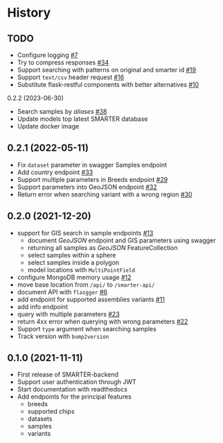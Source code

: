 
History
=======

TODO
----

* Configure logging [#7](https://github.com/cnr-ibba/SMARTER-backend/issues/7)
* Try to compress responses [#34](https://github.com/cnr-ibba/SMARTER-backend/issues/34)
* Support searching with patterns on original and smarter id [#19](https://github.com/cnr-ibba/SMARTER-backend/issues/19)
* Support `text/csv` header request [#16](https://github.com/cnr-ibba/SMARTER-backend/issues/16)
* Substitute flask-restful components with better alternatives [#10](https://github.com/cnr-ibba/SMARTER-backend/issues/10)

0.2.2 (2023-06-30)

* Search samples by *aliases* [#38](https://github.com/cnr-ibba/SMARTER-backend/issues/38)
* Update models top latest SMARTER database
* Update docker image

0.2.1 (2022-05-11)
------------------

* Fix `dataset` parameter in swagger Samples endpoint
* Add country endpoint [#33](https://github.com/cnr-ibba/SMARTER-backend/issues/33)
* Support multiple parameters in Breeds endpoint [#29](https://github.com/cnr-ibba/SMARTER-backend/issues/29)
* Support parameters into GeoJSON endpoint [#32](https://github.com/cnr-ibba/SMARTER-backend/issues/32)
* Return error when searching variant with a wrong region [#30](https://github.com/cnr-ibba/SMARTER-backend/issues/30)

0.2.0 (2021-12-20)
------------------

* support for GIS search in sample endpoints [#13](https://github.com/cnr-ibba/SMARTER-backend/issues/13)
  * document *GeoJSON* endpoint and GIS parameters using swagger
  * returning all samples as *GeoJSON* FeatureCollection
  * select samples within a sphere
  * select samples inside a polygon
  * model locations with `MultiPointField`
* configure MongoDB memory usage [#12](https://github.com/cnr-ibba/SMARTER-backend/issues/12)
* move base location from `/api/` to `/smarter-api/`
* document API with `flasgger` [#6](https://github.com/cnr-ibba/SMARTER-backend/issues/6)
* add endpoint for supported assemblies variants [#11](https://github.com/cnr-ibba/SMARTER-backend/issues/11)
* add info endpoint
* query with multiple parameters [#23](https://github.com/cnr-ibba/SMARTER-backend/issues/23)
* return 4xx error when querying with wrong parameters [#22](https://github.com/cnr-ibba/SMARTER-backend/issues/22)
* Support `type` argument when searching samples
* Track version with `bump2version`

0.1.0 (2021-11-11)
------------------

* First release of SMARTER-backend
* Support user authentication through JWT
* Start documentation with readthedocs
* Add endpoints for the principal features
  * breeds
  * supported chips
  * datasets
  * samples
  * variants
